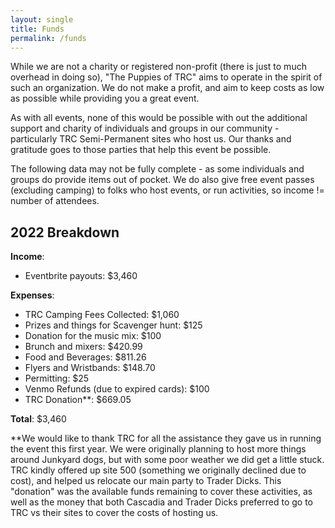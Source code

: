 ```yaml
---
layout: single
title: Funds
permalink: /funds
---
```

While we are not a charity or registered non-profit (there is just to much overhead in doing so), "The Puppies of TRC" aims to operate in the spirit of such an organization. We do not make a profit, and aim to keep costs as low as possible while providing you a great event. 

As with all events, none of this would be possible with out the additional support and charity of individuals and groups in our community - particularly TRC Semi-Permanent sites who host us. Our thanks and gratitude goes to those parties that help this event be possible.

The following data may not be fully complete - as some individuals and groups do provide items out of pocket. We do also give free event passes (excluding camping) to folks who host events, or run activities, so income != number of attendees.

## 2022 Breakdown

**Income**:
- Eventbrite payouts: $3,460

**Expenses**:
- TRC Camping Fees Collected: $1,060
- Prizes and things for Scavenger hunt: $125
- Donation for the music mix: $100
- Brunch and mixers: $420.99
- Food and Beverages: $811.26
- Flyers and Wristbands: $148.70
- Permitting: $25
- Venmo Refunds (due to expired cards): $100
- TRC Donation**: $669.05

**Total**: $3,460

**We would like to thank TRC for all the assistance they gave us in running the event this first year. We were originally planning to host more things around Junkyard dogs, but with some poor weather we did get a little stuck. TRC kindly offered up site 500 (something we originally declined due to cost), and helped us relocate our main party to Trader Dicks. This "donation" was the available funds remaining to cover these activities, as well as the money that both Cascadia and Trader Dicks preferred to go to TRC vs their sites to cover the costs of hosting us.


